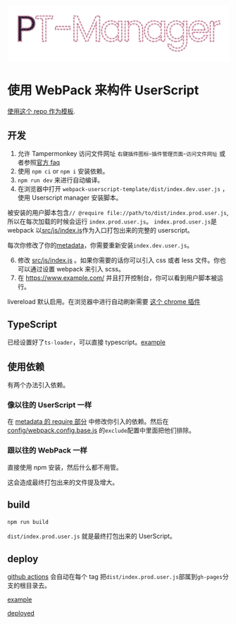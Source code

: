 ![Logo](resource/static/logo.png)

# 使用 WebPack 来构件 UserScript

[使用这个 repo 作为模板](https://github.com/Trim21/webpack-userscript-template/generate).

## 开发

1. 允许 Tampermonkey 访问文件网址 `右键插件图标`-`插件管理页面`-`访问文件网址` 或者参照[官方 faq](https://tampermonkey.net/faq.php?ext=dhdg#Q204)
2. 使用 `npm ci` or `npm i` 安装依赖。
3. `npm run dev` 来进行自动编译。
4. 在浏览器中打开 `webpack-userscript-template/dist/index.dev.user.js` ，使用 Userscript manager 安装脚本。

被安装的用户脚本包含`// @require file://path/to/dist/index.prod.user.js`,
所以在每次加载的时候会运行 `index.prod.user.js`。
`index.prod.user.js`是 webpack 以[src/js/index.js](src/js/index.js)作为入口打包出来的完整的 userscript。

每次你修改了你的[metadata](./config/metadata.js)，你需要重新安装`index.dev.user.js`。

6. 修改 [src/js/index.js](src/js/index.js) 。如果你需要的话你可以引入 css 或者 less 文件。你也可以通过设置 webpack 来引入 scss。
7. 在 <https://www.example.com/> 并且打开控制台，你可以看到用户脚本被运行。

livereload 默认启用。在浏览器中进行自动刷新需要 [这个 chrome 插件](https://chrome.google.com/webstore/detail/jnihajbhpnppcggbcgedagnkighmdlei)

## TypeScript

已经设置好了`ts-loader`，可以直接 typescript。[example](src/js/example.ts)

## 使用依赖

有两个办法引入依赖。

### 像以往的 UserScript 一样

在 [metadata 的 require 部分](./config/metadata.js#L13-L17) 中修改你引入的依赖。然后在 [config/webpack.config.base.js](./config/webpack.config.base.js#L21-L25) 的`exclude`配置中里面把他们排除。

### 跟以往的 WebPack 一样

直接使用 npm 安装，然后什么都不用管。

这会造成最终打包出来的文件提及增大。

## build

```bash
npm run build
```

`dist/index.prod.user.js` 就是最终打包出来的 UserScript。

## deploy

[github actions](./.github/workflows/nodejs.yml#L68) 会自动在每个 tag 把`dist/index.prod.user.js`部属到`gh-pages`分支的根目录去。

[example](https://github.com/Trim21/webpack-userscript-template/tree/gh-pages)

[deployed](https://trim21.github.io/webpack-userscript-template/)
